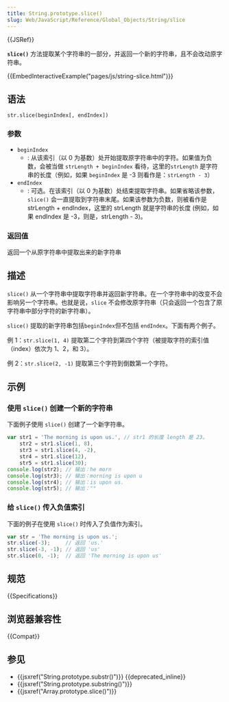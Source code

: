 ```yaml
---
title: String.prototype.slice()
slug: Web/JavaScript/Reference/Global_Objects/String/slice
---
```


{{JSRef}}

**`slice()`** 方法提取某个字符串的一部分，并返回一个新的字符串，且不会改动原字符串。

{{EmbedInteractiveExample("pages/js/string-slice.html")}}

## 语法

```plain
str.slice(beginIndex[, endIndex])
```

### 参数

- `beginIndex`
  - : 从该索引（以 0 为基数）处开始提取原字符串中的字符。如果值为负数，会被当做 `strLength + beginIndex` 看待，这里的`strLength` 是字符串的长度（例如，如果 `beginIndex` 是 -3 则看作是：`strLength - 3`）
- `endIndex`
  - : 可选。在该索引（以 0 为基数）处结束提取字符串。如果省略该参数，`slice()` 会一直提取到字符串末尾。如果该参数为负数，则被看作是 strLength + endIndex，这里的 strLength 就是字符串的长度 (例如，如果 endIndex 是 -3，则是，strLength - 3)。

### 返回值

返回一个从原字符串中提取出来的新字符串

## 描述

`slice()` 从一个字符串中提取字符串并返回新字符串。在一个字符串中的改变不会影响另一个字符串。也就是说，`slice` 不会修改原字符串（只会返回一个包含了原字符串中部分字符的新字符串）。

`slice()` 提取的新字符串包括`beginIndex`但不包括 `endIndex`。下面有两个例子。

例 1：`str.slice(1, 4)` 提取第二个字符到第四个字符（被提取字符的索引值（index）依次为 1、2，和 3）。

例 2：`str.slice(2, -1)` 提取第三个字符到倒数第一个字符。

## 示例

### 使用 `slice()` 创建一个新的字符串

下面例子使用 `slice()` 创建了一个新字符串。

```js
var str1 = 'The morning is upon us.', // str1 的长度 length 是 23。
    str2 = str1.slice(1, 8),
    str3 = str1.slice(4, -2),
    str4 = str1.slice(12),
    str5 = str1.slice(30);
console.log(str2); // 输出：he morn
console.log(str3); // 输出：morning is upon u
console.log(str4); // 输出：is upon us.
console.log(str5); // 输出：""
```

### 给 `slice()` 传入负值索引

下面的例子在使用 `slice()` 时传入了负值作为索引。

```js
var str = 'The morning is upon us.';
str.slice(-3);     // 返回 'us.'
str.slice(-3, -1); // 返回 'us'
str.slice(0, -1);  // 返回 'The morning is upon us'
```

## 规范

{{Specifications}}

## 浏览器兼容性

{{Compat}}

## 参见

- {{jsxref("String.prototype.substr()")}} {{deprecated_inline}}
- {{jsxref("String.prototype.substring()")}}
- {{jsxref("Array.prototype.slice()")}}

